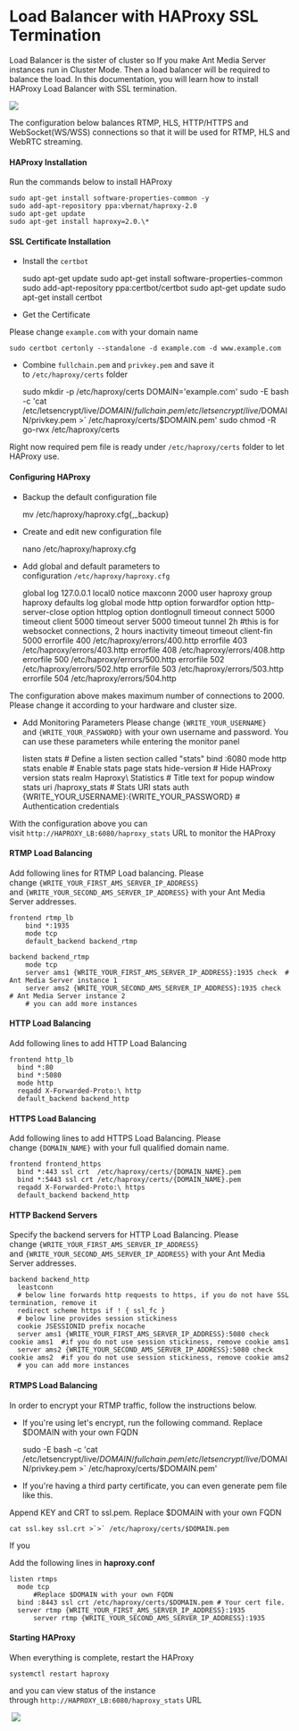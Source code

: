 # Load Balancer with HAProxy SSL Termination

Load Balancer is the sister of cluster so If you make Ant Media Server instances run in Cluster Mode. Then a load balancer will be required to balance the load. In this documentation, you will learn how to install HAProxy Load Balancer with SSL termination.

![](@site/static/img/haproxyssltermination.png)

The configuration below balances RTMP, HLS, HTTP/HTTPS and WebSocket(WS/WSS) connections so that it will be used for RTMP, HLS and WebRTC streaming.

#### HAProxy Installation

Run the commands below to install HAProxy

    sudo apt-get install software-properties-common -y
    sudo add-apt-repository ppa:vbernat/haproxy-2.0
    sudo apt-get update
    sudo apt-get install haproxy=2.0.\*

#### SSL Certificate Installation

*   Install the ```certbot```

    sudo apt-get update
    sudo apt-get install software-properties-common
    sudo add-apt-repository ppa:certbot/certbot
    sudo apt-get update
    sudo apt-get install certbot

*   Get the Certificate

Please change ```example.com``` with your domain name

    sudo certbot certonly --standalone -d example.com -d www.example.com

*   Combine ```fullchain.pem``` and ```privkey.pem``` and save it to ```/etc/haproxy/certs``` folder

    sudo mkdir -p /etc/haproxy/certs
    DOMAIN='example.com' 
    sudo -E bash -c 'cat /etc/letsencrypt/live/$DOMAIN/fullchain.pem /etc/letsencrypt/live/$DOMAIN/privkey.pem >` /etc/haproxy/certs/$DOMAIN.pem'
    sudo chmod -R go-rwx /etc/haproxy/certs

Right now required pem file is ready under ```/etc/haproxy/certs``` folder to let HAProxy use.

#### Configuring HAProxy

*   Backup the default configuration file

    mv /etc/haproxy/haproxy.cfg{,_backup}

*   Create and edit new configuration file

    nano /etc/haproxy/haproxy.cfg

*   Add global and default parameters to configuration ```/etc/haproxy/haproxy.cfg```

    global
        log 127.0.0.1 local0 notice
        maxconn 2000
        user haproxy
        group haproxy
    defaults
        log global
        mode http
        option forwardfor
        option http-server-close
        option httplog
        option dontlognull
        timeout connect 5000
        timeout client  5000
        timeout server  5000
        timeout tunnel  2h  #this is for websocket connections, 2 hours inactivity timeout
        timeout client-fin 5000
        errorfile 400 /etc/haproxy/errors/400.http
        errorfile 403 /etc/haproxy/errors/403.http
        errorfile 408 /etc/haproxy/errors/408.http 
        errorfile 500 /etc/haproxy/errors/500.http
        errorfile 502 /etc/haproxy/errors/502.http
        errorfile 503 /etc/haproxy/errors/503.http
        errorfile 504 /etc/haproxy/errors/504.http

The configuration above makes maximum number of connections to 2000. Please change it according to your hardware and cluster size.

*   Add Monitoring Parameters Please change ```{WRITE_YOUR_USERNAME}``` and ```{WRITE_YOUR_PASSWORD}``` with your own username and password. You can use these parameters while entering the monitor panel

    listen stats # Define a listen section called "stats"
      bind :6080 
      mode http
      stats enable  # Enable stats page
      stats hide-version  # Hide HAProxy version
      stats realm Haproxy\ Statistics  # Title text for popup window
      stats uri /haproxy_stats  # Stats URI
      stats auth {WRITE_YOUR_USERNAME}:{WRITE_YOUR_PASSWORD}  # Authentication credentials

With the configuration above you can visit ```http://HAPROXY_LB:6080/haproxy_stats``` URL to monitor the HAProxy

#### RTMP Load Balancing

Add following lines for RTMP Load balancing. Please change ```{WRITE_YOUR_FIRST_AMS_SERVER_IP_ADDRESS}``` and ```{WRITE_YOUR_SECOND_AMS_SERVER_IP_ADDRESS}``` with your Ant Media Server addresses.

    frontend rtmp_lb
        bind *:1935 
        mode tcp
        default_backend backend_rtmp
    
    backend backend_rtmp
        mode tcp
        server ams1 {WRITE_YOUR_FIRST_AMS_SERVER_IP_ADDRESS}:1935 check  # Ant Media Server instance 1
        server ams2 {WRITE_YOUR_SECOND_AMS_SERVER_IP_ADDRESS}:1935 check  # Ant Media Server instance 2
        # you can add more instances 

#### HTTP Load Balancing

Add following lines to add HTTP Load Balancing

    frontend http_lb
      bind *:80
      bind *:5080
      mode http
      reqadd X-Forwarded-Proto:\ http
      default_backend backend_http

#### HTTPS Load Balancing

Add following lines to add HTTPS Load Balancing. Please change ```{DOMAIN_NAME}``` with your full qualified domain name.

    frontend frontend_https
      bind *:443 ssl crt  /etc/haproxy/certs/{DOMAIN_NAME}.pem
      bind *:5443 ssl crt /etc/haproxy/certs/{DOMAIN_NAME}.pem
      reqadd X-Forwarded-Proto:\ https
      default_backend backend_http

#### HTTP Backend Servers

Specify the backend servers for HTTP Load Balancing. Please change ```{WRITE_YOUR_FIRST_AMS_SERVER_IP_ADDRESS}``` and ```{WRITE_YOUR_SECOND_AMS_SERVER_IP_ADDRESS}``` with your Ant Media Server addresses.

    backend backend_http
      leastconn
      # below line forwards http requests to https, if you do not have SSL termination, remove it
      redirect scheme https if ! { ssl_fc }  
      # below line provides session stickiness
      cookie JSESSIONID prefix nocache  
      server ams1 {WRITE_YOUR_FIRST_AMS_SERVER_IP_ADDRESS}:5080 check cookie ams1  #if you do not use session stickiness, remove cookie ams1
      server ams2 {WRITE_YOUR_SECOND_AMS_SERVER_IP_ADDRESS}:5080 check cookie ams2  #if you do not use session stickiness, remove cookie ams2
      # you can add more instances 

#### RTMPS Load Balancing

In order to encrypt your RTMP traffic, follow the instructions below.

*   If you're using let's encrypt, run the following command. Replace $DOMAIN with your own FQDN

    sudo -E bash -c 'cat /etc/letsencrypt/live/$DOMAIN/fullchain.pem /etc/letsencrypt/live/$DOMAIN/privkey.pem >` /etc/haproxy/certs/$DOMAIN.pem'

*   If you're having a third party certificate, you can even generate pem file like this.

Append KEY and CRT to ssl.pem. Replace $DOMAIN with your own FQDN

    cat ssl.key ssl.crt >`>` /etc/haproxy/certs/$DOMAIN.pem 

If you

Add the following lines in **haproxy.conf**

    listen rtmps
      mode tcp
          #Replace $DOMAIN with your own FQDN 
      bind :8443 ssl crt /etc/haproxy/certs/$DOMAIN.pem # Your cert file.
      server rtmp {WRITE_YOUR_FIRST_AMS_SERVER_IP_ADDRESS}:1935
          server rtmp {WRITE_YOUR_SECOND_AMS_SERVER_IP_ADDRESS}:1935

#### Starting HAProxy

When everything is complete, restart the HAProxy

    systemctl restart haproxy

and you can view status of the instance through ```http://HAPROXY_LB:6080/haproxy_stats``` URL

 ![](@site/static/img/haproxy_monitoring.png)
